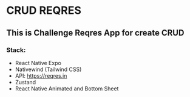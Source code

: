 # CRUD REQRES

## This is Challenge Reqres App for create CRUD

### Stack:
  - React Native Expo
  - Nativewind (Tailwind CSS)
  - API: https://reqres.in
  - Zustand
  - React Native Animated and Bottom Sheet



  
